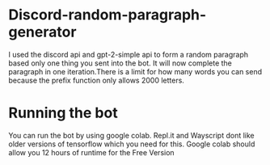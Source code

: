 # Discord-random-paragraph-generator
I used the discord api and gpt-2-simple api to form a random paragraph based only one thing you sent into the bot. It will now complete the paragraph in one iteration.There is a limit for how many words you can send because the prefix function only allows 2000 letters.

# Running the bot
You can run the bot by using google colab. Repl.it and Wayscript dont like older versions of tensorflow which you need for this. Google colab should allow you 12 hours of runtime for the Free Version
